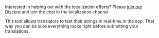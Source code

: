 Interested in helping out with the localization efforts? Please [join our Discord](https://discord.gg/UrAkGhT) and join the chat in the localization channel.

This tool allows translators to test their strings in real-time in the app. That way you can be sure everything looks right before submitting your translations.